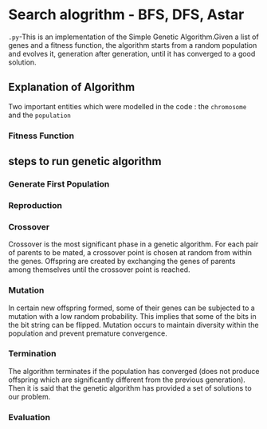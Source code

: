 # Search alogrithm - BFS, DFS, Astar
`.py`-This is an implementation of the Simple Genetic Algorithm.Given a list of genes and a fitness function, the algorithm starts from a random population and evolves it, generation after generation, until it has converged to a good solution.

## Explanation of Algorithm

Two important entities which were modelled in the code : the `chromosome` and the `population`
### Fitness Function 



## steps to run genetic algorithm 

### Generate First Population


### Reproduction


### Crossover
Crossover is the most significant phase in a genetic algorithm. For each pair of parents to be mated, a crossover point is chosen at random from within the genes.
Offspring are created by exchanging the genes of parents among themselves until the crossover point is reached.


### Mutation
In certain new offspring formed, some of their genes can be subjected to a mutation with a low random probability. This implies that some of the bits in the bit string can be flipped. Mutation occurs to maintain diversity within the population and prevent premature convergence.


### Termination
The algorithm terminates if the population has converged (does not produce offspring which are significantly different from the previous generation). Then it is said that the genetic algorithm has provided a set of solutions to our problem.

### Evaluation
